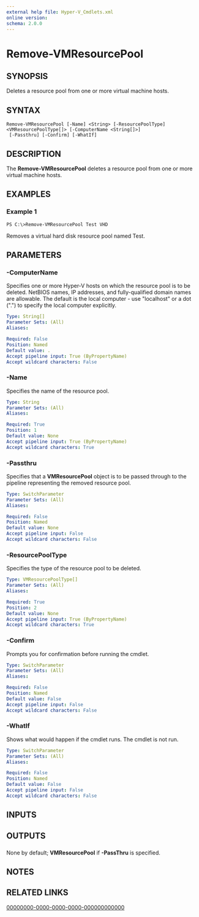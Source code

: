 ```yaml
---
external help file: Hyper-V_Cmdlets.xml
online version: 
schema: 2.0.0
---
```


# Remove-VMResourcePool

## SYNOPSIS
Deletes a resource pool from one or more virtual machine hosts.

## SYNTAX

```
Remove-VMResourcePool [-Name] <String> [-ResourcePoolType] <VMResourcePoolType[]> [-ComputerName <String[]>]
 [-Passthru] [-Confirm] [-WhatIf]
```

## DESCRIPTION
The **Remove-VMResourcePool** deletes a resource pool from one or more virtual machine hosts.

## EXAMPLES

### Example 1
```
PS C:\>Remove-VMResourcePool Test VHD
```

Removes a virtual hard disk resource pool named Test.

## PARAMETERS

### -ComputerName
Specifies one or more Hyper-V hosts on which the resource pool is to be deleted.
NetBIOS names, IP addresses, and fully-qualified domain names are allowable.
The default is the local computer - use "localhost" or a dot (".") to specify the local computer explicitly.

```yaml
Type: String[]
Parameter Sets: (All)
Aliases: 

Required: False
Position: Named
Default value: .
Accept pipeline input: True (ByPropertyName)
Accept wildcard characters: False
```

### -Name
Specifies the name of the resource pool.

```yaml
Type: String
Parameter Sets: (All)
Aliases: 

Required: True
Position: 1
Default value: None
Accept pipeline input: True (ByPropertyName)
Accept wildcard characters: True
```

### -Passthru
Specifies that a **VMResourcePool** object is to be passed through to the pipeline representing the removed resource pool.

```yaml
Type: SwitchParameter
Parameter Sets: (All)
Aliases: 

Required: False
Position: Named
Default value: None
Accept pipeline input: False
Accept wildcard characters: False
```

### -ResourcePoolType
Specifies the type of the resource pool to be deleted.

```yaml
Type: VMResourcePoolType[]
Parameter Sets: (All)
Aliases: 

Required: True
Position: 2
Default value: None
Accept pipeline input: True (ByPropertyName)
Accept wildcard characters: True
```

### -Confirm
Prompts you for confirmation before running the cmdlet.

```yaml
Type: SwitchParameter
Parameter Sets: (All)
Aliases: 

Required: False
Position: Named
Default value: False
Accept pipeline input: False
Accept wildcard characters: False
```

### -WhatIf
Shows what would happen if the cmdlet runs.
The cmdlet is not run.

```yaml
Type: SwitchParameter
Parameter Sets: (All)
Aliases: 

Required: False
Position: Named
Default value: False
Accept pipeline input: False
Accept wildcard characters: False
```

## INPUTS

## OUTPUTS

### 
None by default; **VMResourcePool** if **-PassThru** is specified.

## NOTES

## RELATED LINKS

[00000000-0000-0000-0000-000000000000](00000000-0000-0000-0000-000000000000)

